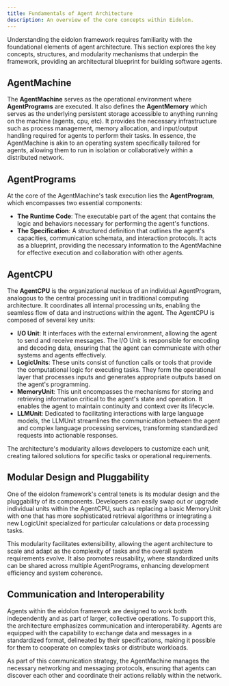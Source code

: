 ```yaml
---
title: Fundamentals of Agent Architecture
description: An overview of the core concepts within Eidolon.
---
```


Understanding the eidolon framework requires familiarity with the foundational elements of agent architecture. This section explores the key concepts, structures, and modularity mechanisms that underpin the framework, providing an architectural
blueprint for building software agents.

## AgentMachine

The **AgentMachine** serves as the operational environment where **AgentPrograms** are executed. It also defines the **AgentMemory** which serves as the underlying persistent storage accessible to anything running on the machine (agents, cpu, etc). It provides the necessary infrastructure such as process management, memory allocation, and input/output handling required for agents to perform their
tasks. In essence, the AgentMachine is akin to an operating system specifically tailored for agents, allowing them to run in isolation or collaboratively within a distributed network.

## AgentPrograms

At the core of the AgentMachine's task execution lies the **AgentProgram**, which encompasses two essential components:

- **The Runtime Code**: The executable part of the agent that contains the logic and behaviors necessary for performing the agent's functions.
- **The Specification**: A structured definition that outlines the agent's capacities, communication schemata, and interaction protocols. It acts as a blueprint, providing the necessary information to the AgentMachine for effective execution and
  collaboration with other agents.

## AgentCPU

The **AgentCPU** is the organizational nucleus of an individual AgentProgram, analogous to the central processing unit in traditional computing architecture. It coordinates all internal processing units, enabling the seamless flow of data and
instructions within the agent. The AgentCPU is composed of several key units:

- **I/O Unit**: It interfaces with the external environment, allowing the agent to send and receive messages. The I/O Unit is responsible for encoding and decoding data, ensuring that the agent can communicate with other systems and agents
  effectively.
- **LogicUnits**: These units consist of function calls or tools that provide the computational logic for executing tasks. They form the operational layer that processes inputs and generates appropriate outputs based on the agent's programming.
- **MemoryUnit**: This unit encompasses the mechanisms for storing and retrieving information critical to the agent's state and operation. It enables the agent to maintain continuity and context over its lifecycle.
- **LLMUnit**: Dedicated to facilitating interactions with large language models, the LLMUnit streamlines the communication between the agent and complex language processing services, transforming standardized requests into actionable responses.

The architecture's modularity allows developers to customize each unit, creating tailored solutions for specific tasks or operational requirements.

## Modular Design and Pluggability

One of the eidolon framework's central tenets is its modular design and the pluggability of its components. Developers can easily swap out or upgrade individual units within the AgentCPU, such as replacing a basic MemoryUnit with one that has more
sophisticated retrieval algorithms or integrating a new LogicUnit specialized for particular calculations or data processing tasks.

This modularity facilitates extensibility, allowing the agent architecture to scale and adapt as the complexity of tasks and the overall system requirements evolve. It also promotes reusability, where standardized units can be shared across multiple
AgentPrograms, enhancing development efficiency and system coherence.

## Communication and Interoperability

Agents within the eidolon framework are designed to work both independently and as part of larger, collective operations. To support this, the architecture emphasizes communication and interoperability. Agents are equipped with the capability to
exchange data and messages in a standardized format, delineated by their specifications, making it possible for them to cooperate on complex tasks or distribute workloads.

As part of this communication strategy, the AgentMachine manages the necessary networking and messaging protocols, ensuring that agents can discover each other and coordinate their actions reliably within the network.
